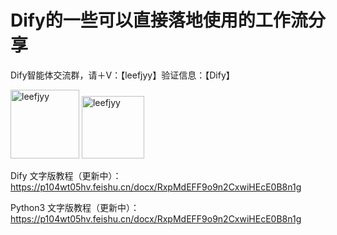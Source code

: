 # Dify的一些可以直接落地使用的工作流分享

Dify智能体交流群，请＋V：【leefjyy】验证信息：【Dify】

<img width="110" alt="leefjyy" src="https://github.com/user-attachments/assets/9e00cd52-fbd5-4116-8372-23779582de10" />
<img width="100" alt="leefjyy" src="https://github.com/user-attachments/assets/0b577d64-1b23-4e5f-8644-691b12f6d33c" />


Dify 文字版教程（更新中）：https://p104wt05hv.feishu.cn/docx/RxpMdEFF9o9n2CxwiHEcE0B8n1g

Python3 文字版教程（更新中）：https://p104wt05hv.feishu.cn/docx/RxpMdEFF9o9n2CxwiHEcE0B8n1g

